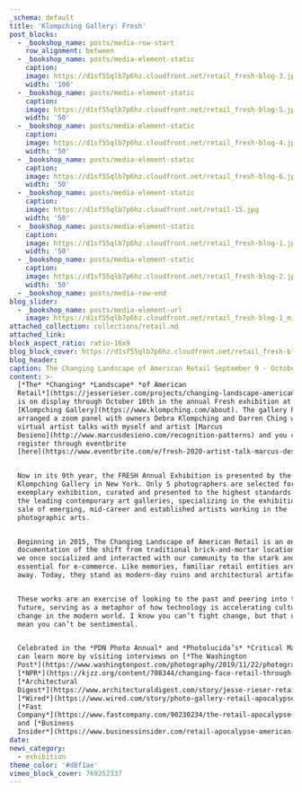 ```yaml
---
_schema: default
title: 'Klompching Gallery: Fresh'
post_blocks:
  - _bookshop_name: posts/media-row-start
    row_alignment: between
  - _bookshop_name: posts/media-element-static
    caption:
    image: https://d1sf55qlb7p6hz.cloudfront.net/retail_fresh-blog-3.jpg
    width: '100'
  - _bookshop_name: posts/media-element-static
    caption:
    image: https://d1sf55qlb7p6hz.cloudfront.net/retail_fresh-blog-5.jpg
    width: '50'
  - _bookshop_name: posts/media-element-static
    caption:
    image: https://d1sf55qlb7p6hz.cloudfront.net/retail_fresh-blog-4.jpg
    width: '50'
  - _bookshop_name: posts/media-element-static
    caption:
    image: https://d1sf55qlb7p6hz.cloudfront.net/retail_fresh-blog-6.jpg
    width: '50'
  - _bookshop_name: posts/media-element-static
    caption:
    image: https://d1sf55qlb7p6hz.cloudfront.net/retail-15.jpg
    width: '50'
  - _bookshop_name: posts/media-element-static
    caption:
    image: https://d1sf55qlb7p6hz.cloudfront.net/retail_fresh-blog-1.jpg
    width: '50'
  - _bookshop_name: posts/media-element-static
    caption:
    image: https://d1sf55qlb7p6hz.cloudfront.net/retail_fresh-blog-2.jpg
    width: '50'
  - _bookshop_name: posts/media-row-end
blog_slider:
  - _bookshop_name: posts/media-element-url
    image: https://d1sf55qlb7p6hz.cloudfront.net/retail_fresh-blog-1_minus2020.jpg
attached_collection: collections/retail.md
attached_link:
block_aspect_ratio: ratio-16x9
blog_block_cover: https://d1sf55qlb7p6hz.cloudfront.net/retail_fresh-blog-1_minus2020.jpg
blog_header:
caption: The Changing Landscape of American Retail September 9 - October 10
content: >-
  [*The* *Changing* *Landscape* *of American
  Retail*](https://jesserieser.com/projects/changing-landscape-american-retail/)
  is on display through October 10th in the annual Fresh exhibition at
  [Klompching Gallery](https://www.klompching.com/about). The gallery has
  arranged a zoom panel with owners Debra Klompching and Darren Ching with
  virtual artist talks with myself and artist [Marcus
  Desieno](http://www.marcusdesieno.com/recognition-patterns) and you can
  register through eventbrite
  [here](https://www.eventbrite.com/e/fresh-2020-artist-talk-marcus-desieno-and-jesse-rieser-tickets-119802868605).


  Now in its 9th year, the FRESH Annual Exhibition is presented by the
  Klompching Gallery in New York. Only 5 photographers are selected for this
  exemplary exhibition, curated and presented to the highest standards by one of
  the leading contemporary art galleries, specializing in the exhibition and
  sale of emerging, mid-career and established artists working in the
  photographic arts.


  Beginning in 2015, The Changing Landscape of American Retail is an ongoing
  documentation of the shift from traditional brick-and-mortar locations where
  we once socialized and interacted with our community to the stark and generic
  essential for e-commerce. Like memories, familiar retail entities are fading
  away. Today, they stand as modern-day ruins and architectural artifacts.


  These works are an exercise of looking to the past and peering into the
  future, serving as a metaphor of how technology is accelerating cultural
  change in the modern world. I know you can’t fight change, but that doesn’t
  mean you can’t be sentimental.


  Celebrated in the *PDN Photo Annual* and *Photolucida’s* *Critical Mass*, you
  can learn more by visiting interviews on [*The Washington
  Post*](https://www.washingtonpost.com/photography/2019/11/22/photographing-retail-apocalypse/)*,*
  [*NPR*](https://kjzz.org/content/708344/changing-face-retail-through-camera-lens)*,*
  [*Architectural
  Digest*](https://www.architecturaldigest.com/story/jesse-rieser-retail-apocalypse)*,*
  [*Wired*](https://www.wired.com/story/photo-gallery-retail-apocalypse/)*,*
  [*Fast
  Company*](https://www.fastcompany.com/90230234/the-retail-apocalypse-in-pictures)*,*
  and [*Business
  Insider*](https://www.businessinsider.com/retail-apocalypse-american-landscape-jesse-rieser-photos-2018-12)*.*
date:
news_category:
  - exhibition
theme_color: '#d8f1ae'
vimeo_block_cover: 769252337
---
```

